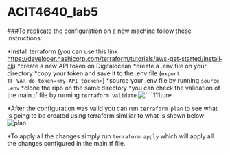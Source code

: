 # ACIT4640_lab5

###To replicate the configuration on a new machine follow these instructions: 

*Install terraform (you can use this link https://developer.hashicorp.com/terraform/tutorials/aws-get-started/install-cli) 
*create a new API token on Digitalocean 
*create a .env file on your directory 
*copy your token and save it to the .env file (`export TF_VAR_do_token=<my API tocken>`)
*source your .env file by running `source .env`
*clone the ripo on the same directory 
*you can check the validation of the main.tf file by running `terraform validate`
![````111ture](https://user-images.githubusercontent.com/71790429/200103020-52bb57ee-ce9d-446b-a87d-9da56280f62d.JPG)

*After the configuration was valid you can run `terraform plan` to see what is going to be created using terraform similiar to what is shown below:
![plan](https://user-images.githubusercontent.com/71790429/200103834-b6630c49-c531-46a5-881b-42269d5446d8.JPG)

*To apply all the changes simply run `terraform apply` which will apply all the changes configured in the main.tf file. 
